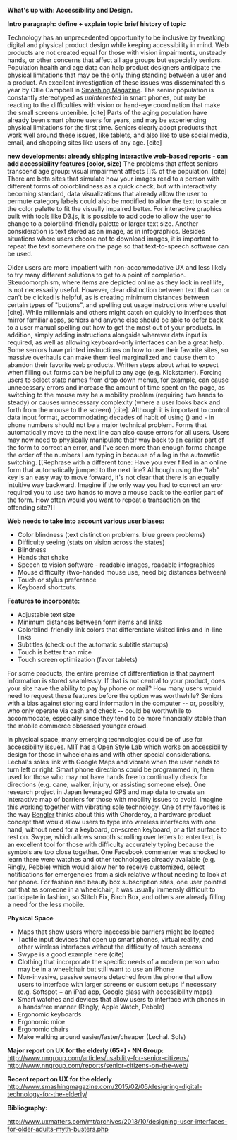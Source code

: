 __What's up with: Accessibility and Design.__

**Intro paragraph:**
**define + explain topic**
**brief history of topic**

Technology has an unprecedented opportunity to be inclusive by tweaking digital and physical product design while keeping accessibility in mind. Web products are not created equal for those with vision impairments, unsteady hands, or other concerns that affect all age groups but especially seniors. Population health and age data can help product designers anticipate the physical limitations that may be the only thing standing between a user and a product. An excellent investigation of these issues was disseminated this year by Ollie Campbell in [Smashing Magazine](http://www.smashingmagazine.com/2015/02/05/designing-digital-technology-for-the-elderly/). The senior population is constantly stereotyped as _uninterested_ in smart phones, but may be reacting to the difficulties with vision or hand-eye coordination that make the small screens untenible. [cite] Parts of the aging population have already been smart phone users for years, and may be experiencing physical limitations for the first time. Seniors clearly adopt products that work well around these issues, like tablets, and also like to use social media, email, and shopping sites like users of any age. [cite] 

**new developments: already shipping interactive web-based reports - can add accessibility features (color, size)**
The problems that affect seniors transcend age group: visual impairment affects []% of the population. [cite] There are beta sites that simulate how your images read to a person with different forms of colorblindness as a quick check, but with interactivity becoming standard, data visualizations that already allow the user to permute category labels could also be modified to allow the text to scale or the color palette to fit the visually impaired better. For interactive graphics built with tools like D3.js, it is possible to add code to allow the user to change to a colorblind-friendly palette or larger text size. Another consideration is text stored as an image, as in infographics. Besides situations where users choose not to download images, it is important to repeat the text somewhere on the page so that text-to-speech software can be used. 

Older users are more impatient with non-accommodative UX and less likely to try many different solutions to get to a point of completion. Skeudomorphism, where items are depicted online as they look in real life, is not necessarily useful. However, clear distinction between text that can or can't be clicked is helpful, as is creating minimum distances between certain types of "buttons", and spelling out usage instructions where useful [cite]. While millennials and others might catch on quickly to interfaces that mirror familiar apps, seniors and anyone else should be able to defer back to a user manual spelling out how to get the most out of your products. In addition, simply adding instructions alongside wherever data input is required, as well as allowing keyboard-only interfaces can be a great help. Some seniors have printed instructions on how to use their favorite sites, so massive overhauls can make them feel marginalized and cause them to abandon their favorite web products. Written steps about what to expect when filling out forms can be helpful to any age (e.g. Kickstarter). Forcing users to select state names from drop down menus, for example, can cause unnecessary errors and increase the amount of time spent on the page, as switching to the mouse may be a mobility problem (requiring two hands to steady) or causes unnecessary complexity (where a user looks back and forth from the mouse to the screen) [cite]. Although it is important to control data input format, accommodating decades of habit of using () and - in phone numbers should not be a major technical problem. Forms that automatically move to the next line can also cause errors for all users. Users may now need to physically manipulate their way back to an earlier part of the form to correct an error, and I've seen more than enough forms change the order of the numbers I am typing in because of a lag in the automatic switching. [[Rephrase with a different tone: Have you ever filled in an online form that automatically jumped to the next line? Although using the "tab" key is an easy way to move forward, it's not clear that there is an equally intuitive way backward. Imagine if the only way you had to correct an eror required you to use two hands to move a mouse back to the earlier part of the form. How often would you want to repeat a transaction on the offending site?]] 

__Web needs to take into account various user biases:__

* Color blindness (text distinction problems. blue green problems)
* Difficulty seeing (stats on vision across the states)
* Blindness
* Hands that shake 
* Speech to vision software - readable images, readable infographics
* Mouse difficulty (two-handed mouse use, need big distances between)
* Touch or stylus preference
* Keyboard shortcuts. 

__Features to incorporate:__

* Adjustable text size
* Minimum distances between form items and links
* Colorblind-friendly link colors that differentiate visited links and in-line links
* Subtitles (check out the automatic subtitle startups) 
* Touch is better than mice
* Touch screen optimization (favor tablets)

For some products, the entire premise of differentiation is that payment information is stored seamlessly. If that is not central to your product, does your site have the ability to pay by phone or mail? How many users would need to request these features before the option was worthwhile? Seniors with a bias against storing card information in the computer -- or, possibly, who only operate via cash and check -- could be worthwhile to accommodate, especially since they tend to be more financially stable than the mobile commerce obsessed younger crowd.

In physical space, many emerging technologies could be of use for accessibility issues. MIT has a Open Style Lab which works on accessibility design for those in wheelchairs and with other special considerations.  Lechal's soles link with Google Maps and vibrate when the user needs to turn left or right. Smart phone directions could be programmed in, then used for those who may not have hands free to continually check for directions (e.g. cane, walker, injury, or assisting someone else). One research project in Japan leveraged GPS and map data to create an interactive map of barriers for those with mobility issues to avoid. Imagine this working together with vibrating sole technology. One of my favorites is the way [Bengler](http://bengler.no/chorder) thinks about this with Chorderoy, a hardware product concept that would allow users to type into wireless interfaces with one hand, without need for a keyboard, on-screen keyboard, or a flat surface to rest on. Swype, which allows smooth scrolling over letters to enter text, is an excellent tool for those with difficulty accurately typing because the symbols are too close together. One Facebook commenter was shocked to learn there were watches and other technologies already available (e.g. Ringly, Pebble) which would allow her to receive customized, select notifications for emergencies from a sick relative without needing to look at her phone. For fashion and beauty box subscription sites, one user pointed out that as someone in a wheelchair, it was usually immensly difficult to participate in fashion, so Stitch Fix, Birch Box, and others are already filling a need for the less mobile.

__Physical Space__

* Maps that show users where inaccessible barriers might be located
* Tactile input devices that open up smart phones, virtual reality, and other wireless interfaces without the difficulty of touch screens 
* Swype is a good example here (cite)
* Clothing that incorporate the specific needs of a modern person who may be in a wheelchair but still want to use an iPhone
* Non-invasive, passive sensors detached from the phone that allow users to interface with larger screens or custom setups if necessary (e.g. Softspot + an iPad app, Google glass with accessibility maps)
* Smart watches and devices that allow users to interface with phones in a handsfree manner (Ringly, Apple Watch, Pebble)
* Ergonomic keyboards
* Ergonomic mice
* Ergonomic chairs 
* Make walking around easier/faster/cheaper (Lechal. Sols)

__Major report on UX for the elderly (65+) - NN Group:__
http://www.nngroup.com/articles/usability-for-senior-citizens/
http://www.nngroup.com/reports/senior-citizens-on-the-web/

__Recent report on UX for the elderly__
http://www.smashingmagazine.com/2015/02/05/designing-digital-technology-for-the-elderly/

__Bibliography:__ 

http://www.uxmatters.com/mt/archives/2013/10/designing-user-interfaces-for-older-adults-myth-busters.php

